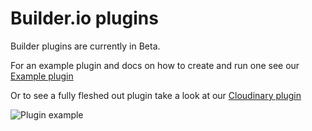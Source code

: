 # Builder.io plugins

Builder plugins are currently in Beta. 

For an example plugin and docs on how to create and run one see our [Example plugin](example)

Or to see a fully fleshed out plugin take a look at our [Cloudinary plugin](cloudinary)


<img src="https://imgur.com/vpNzMud.gif" alt="Plugin example">
